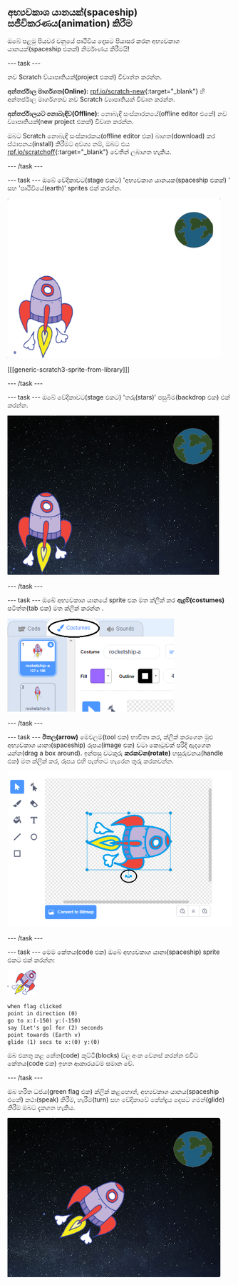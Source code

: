 ## අභ්‍යවකාශ යානයක්(spaceship) සජීවිකරණය(animation) කිරීම

ඔබේ පළමු පියවර වනුයේ පෘථිවිය දෙසට පියාසර කරන අභ්‍යවකාශ යානයක්(spaceship එකක්) නිර්මාණය කිරීමයි!

\--- task \---

නව Scratch ව්යාපෘතියක්(project එකක්) විවෘත්ත කරන්න.

**අන්තර්ජාල මාර්ගගත(Online):** [rpf.io/scratch-new](http://rpf.io/scratchon){:target="_blank"} හි අන්තර්ජාල මාර්ගගතව නව Scratch ව්‍යාපෘතියක් විවෘත කරන්න.

**අන්තර්ජාලයට නොබැඳිව(Offline):** නොබැඳි සංස්කාරකයේ(offline editor එකේ) නව ව්‍යාපෘතියක්(new project එකක්) විවෘත කරන්න.

ඔබට Scratch නොබැඳි සංස්කාරකය(offline editor එක) බාගත(download) කර ස්ථාපනය(install) කිරීමට අවශ්‍ය නම්, ඔබට එය [rpf.io/scratchoff](http://rpf.io/scratchoff){:target="_blank"} වෙතින් ලබාගත හැකිය.

\--- /task \---

\--- task \--- ඔබේ වේදිකාවට(stage එකට) 'අභ්‍යවකාශ යානයක(spaceship එකක්) ' සහ 'පෘථිවියේ(earth)' sprites එක් කරන්න.

![අභ්‍යවකාශ යානය(spaceship) සහ පෘථිවි(earth) sprites](images/space-sprites.png)

[[[generic-scratch3-sprite-from-library]]]

\--- /task \---

\--- task \--- ඔබේ වේදිකාවට(stage එකට) 'තරු(stars)' පසුබිම(backdrop එක) එක් කරන්න.

![අවකාශයේ(space) පසුබිමක්(backdrop)](images/space-backdrop.png)

\--- /task \---

\--- task \--- ඔබේ අභ්‍යවකාශ යානයේ sprite එක මත ක්ලික් කර **ඇදුම්(costumes)** පටිත්ත(tab එක) මත ක්ලික් කරන්න .

![Sprite ඇඳුම(costume)](images/space-costume.png)

\--- /task \---

\--- task \--- **ඊතල(arrow)** මෙවලම(tool එක) භාවිතා කර, ක්ලික් කරගෙන මුළු අභ්‍යවකාශ යානා(spaceship) රූපය(image එක) වටා කොටුවක් පරිදි ඇදගෙන යන්න(drag a box around). ඉන්පසු වටකුරු **කරකවන(rotate)** හසුරුවනය(handle එක) මත ක්ලික් කර, රූපය එහි පැත්තට හැරෙන තුරු කරකවන්න.

![ඇඳුමක්(costume එකක්) කරකැවීම(rotating)](images/space-rotate.png)

\--- /task \---

\--- task \--- මෙම කේතය(code එක) ඔබේ අභ්‍යවකාශ යානා(spaceship) sprite එකට එක් කරන්න:

![අභ්‍යවකාශ යානා(spaceship) sprite එක](images/sprite-spaceship.png)

```blocks3
when flag clicked 
point in direction (0)
go to x:(-150) y:(-150) 
say [Let's go] for (2) seconds
point towards (Earth v)
glide (1) secs to x:(0) y:(0)
```

ඔබ එකතු කළ කේත(code) කුට්ටි(blocks) වල අංක වෙනස් කරන්න එවිට කේතය(code එක) ඉහත ආකාරයටම සමාන වේ.

\--- /task \---

ඔබ හරිත ධජය(green flag එක) ක්ලික් කළහොත්, අභ්‍යවකාශ යානය(spaceship එකේ) කථා(speak) කිරීම, හැරීම(turn) සහ වේදිකාවේ කේන්ද්‍රය දෙසට ගමන්(glide) කිරීම ඔබට දැකගත හැකිය.

![අභ්‍යවකාශ යානා(spaceship) සජීවිකරණයක්(animation එකක්) පරීක්ෂා(test) කිරීම](images/space-animate-stage.png)